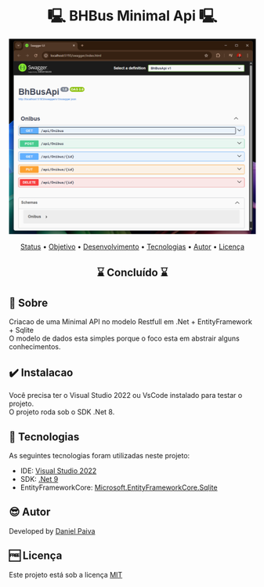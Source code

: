 <h1 align="center"> 🖳 BHBus Minimal Api 🖳</h1>

<p align="center">
    <img src="https://github.com/danhpaiva/bhbus-minimal-api-net-sqlite/blob/main/image/screen.png?raw=true" width="600" alt="BHBusApi">
</p>

<p align="center">
 <a href="#status">Status</a> • 
 <a href="#objective">Objetivo</a> •
 <a href="#installation">Desenvolvimento</a> • 
 <a href="#technology">Tecnologias</a> • 
 <a href="#author">Autor</a> • 
 <a href="#licence">Licença</a>
</p>

<h2 align="center" id=status> 
	⌛ Concluído ⌛
</h2>

<h2 id=objective>📜 Sobre</h2>
Criacao de uma Minimal API no modelo Restfull em .Net + EntityFramework + Sqlite <br>
O modelo de dados esta simples porque o foco esta em abstrair alguns conhecimentos.

<h2 id=installation>✔️ Instalacao</h2>

Você precisa ter o Visual Studio 2022 ou VsCode instalado para testar o projeto.</br>
O projeto roda sob o SDK .Net 8.

<h2 id=technology>🧰 Tecnologias</h2>

As seguintes tecnologias foram utilizadas neste projeto:

- IDE: <a href="https://visualstudio.microsoft.com/pt-br/vs/">Visual Studio 2022</a>
- SDK: <a href="https://dotnet.microsoft.com/pt-br/download/dotnet/9.0">.Net 9</a>
- EntityFrameworkCore: <a href="https://www.nuget.org/packages/microsoft.entityframeworkcore.sqlite">Microsoft.EntityFrameworkCore.Sqlite</a>
  
<h2 id=author>😎 Autor</h2>

Developed by <a href="https://www.linkedin.com/in/danhpaiva/" target="_blank">Daniel Paiva</a>

<h2 id=licence>🆓 Licença</h2>

Este projeto está sob a licença
<a href="https://github.com/danhpaiva/todo-api-mvc-net/blob/main/LICENSE" target="_blank">MIT</a>
